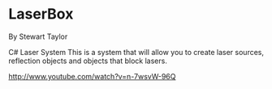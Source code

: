 LaserBox
========
By Stewart Taylor

C# Laser System
This is a system that will allow you to create laser sources, reflection objects and objects that block lasers.

http://www.youtube.com/watch?v=n-7wsvW-96Q
